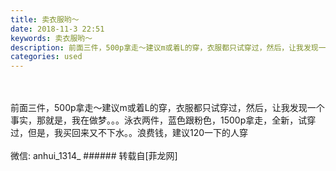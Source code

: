 ```yaml
---
title: 卖衣服哟～
date: 2018-11-3 22:51
keywords: 卖衣服哟～
description: 前面三件，500p拿走～建议m或着L的穿，衣服都只试穿过，然后，让我发现一个事实，那就是，我在做梦。。。泳衣两件，蓝色跟粉色，1500p拿走，全新，试穿过，但是，我买回来又不下水。。浪费钱，建议120一下的人穿微信: anhui_1314_
categories: used
---
```

<td class="t_f" id="postmessage_2213355">

<br/>
<br/>
前面三件，500p拿走～建议m或着L的穿，衣服都只试穿过，然后，让我发现一个事实，那就是，我在做梦。。。泳衣两件，蓝色跟粉色，1500p拿走，全新，试穿过，但是，我买回来又不下水。。浪费钱，建议120一下的人穿<img alt="" border="0" onclick="" onmouseover="" smilieid="100" src="static/image/smiley/qiubilong/17.gif"/><br/>
<br/>
微信: anhui_1314_</td>
###### 转载自[菲龙网]